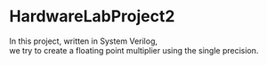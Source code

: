 # HardwareLabProject2  
In this project, written in System Verilog,  
we try to create a floating point multiplier 
using the single precision.